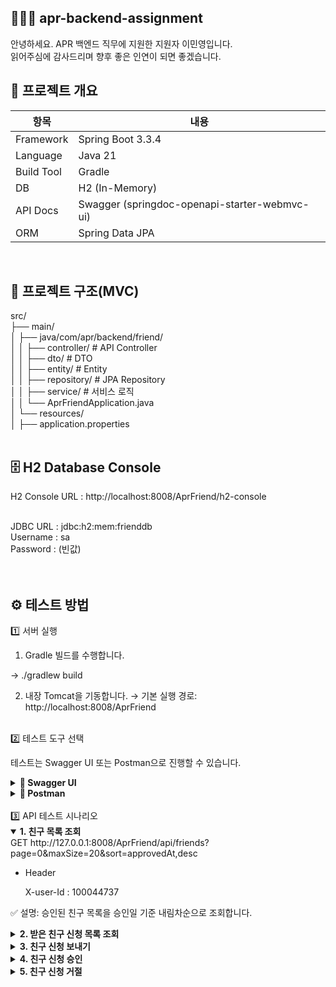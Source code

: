 ## 🧑‍🤝‍🧑 apr-backend-assignment
안녕하세요. APR 백엔드 직무에 지원한 지원자 이민영입니다.<br/>
읽어주심에 감사드리며 향후 좋은 인연이 되면 좋겠습니다.
<br/>
## 🚀 프로젝트 개요
| 항목 | 내용 |
|------|------|
| Framework | Spring Boot 3.3.4 |
| Language | Java 21 |
| Build Tool | Gradle |
| DB | H2 (In-Memory) |
| API Docs | Swagger (springdoc-openapi-starter-webmvc-ui) |
| ORM | Spring Data JPA |
<br/>

## 📁 프로젝트 구조(MVC)
src/<br/>
├── main/<br/>
│ ├── java/com/apr/backend/friend/<br/>
│ │ ├── controller/ # API Controller<br/>
│ │ ├── dto/ # DTO<br/>
│ │ ├── entity/ # Entity<br/>
│ │ ├── repository/ # JPA Repository<br/>
│ │ ├── service/ # 서비스 로직<br/>
│ │ └── AprFriendApplication.java<br/>
│ └── resources/<br/>
│   ├── application.properties<br/>
<br/>
## 🗄️ H2 Database Console
H2 Console URL :	http://localhost:8008/AprFriend/h2-console<br/><br/>

JDBC URL : jdbc:h2:mem:frienddb<br/>
Username : sa<br/>
Password : (빈값)<br/>
<br/>
<br/>
## ⚙️ 테스트 방법
1️⃣ 서버 실행

1. Gradle 빌드를 수행합니다.

→ ./gradlew build


2. 내장 Tomcat을 기동합니다.
→ 기본 실행 경로: http://localhost:8008/AprFriend<br/>

<br/>
2️⃣ 테스트 도구 선택

테스트는 Swagger UI 또는 Postman으로 진행할 수 있습니다.

<details> <summary><b>🧭 Swagger UI</b></summary>

URL: http://localhost:8008/AprFriend/swagger-ui/index.html

Swagger에 헤더, 바디 등 필요한 설정이 사전 등록되어 있습니다.
→ 별도의 설정 없이 바로 실행 가능합니다.

</details> <details> <summary><b>📮 Postman</b></summary>
  역할&emsp;&emsp;&emsp;&emsp;&emsp;&emsp;&emsp;&emsp;&emsp;&emsp;user-Id<br/>
  친구 신청을 하는 사용자&emsp;&emsp;20<br/>
  친구 신청을 받는 사용자&emsp;&emsp;100044737<br/><br/>
테스트는 아래 순서대로 진행하세요.<br/>
(모든 요청의 기본 URL은 http://127.0.0.1:8008/AprFriend 입니다.)<br/><br/>

</details><br/>
3️⃣ API 테스트 시나리오
<details open> <summary><b>1. 친구 목록 조회</b></summary>
GET http://127.0.0.1:8008/AprFriend/api/friends?page=0&maxSize=20&sort=approvedAt,desc


- Header

  X-user-Id : 100044737


✅ 설명: 승인된 친구 목록을 승인일 기준 내림차순으로 조회합니다.<br/>

</details>
<details> <summary><b>2. 받은 친구 신청 목록 조회</b></summary>
GET http://127.0.0.1:8008/AprFriend/api/friends/requests?maxSize=20&window=1d&sort=requestedAt,desc


- Header

  X-user-Id : 100044737


✅ 설명: 최근 하루(window=1d) 내 받은 친구 신청 목록을 조회합니다.<br/>

</details>
<details> <summary><b>3. 친구 신청 보내기</b></summary>
POST http://127.0.0.1:8008/AprFriend/api/friends/request


- Header

  X-user-Id : 20


- Body (JSON)

  {
    "toUserId": "100044737"
  }


✅ 설명: userId=20 사용자가 userId=100044737에게 친구 신청을 요청합니다.<br/>

</details>
<details> <summary><b>4. 친구 신청 승인</b></summary>
POST http://127.0.0.1:8008/AprFriend/api/friends/accept/{requestId}


- Header

  X-user-Id: 100044737


- Path Variable

  {requestId} = 2번에서 조회한 requestId 값


✅ 설명: 요청받은 친구 신청을 승인합니다.<br/>

</details>
<details> <summary><b>5. 친구 신청 거절</b></summary>
POST http://127.0.0.1:8008/AprFriend/api/friends/reject/{requestId}


- Header

  X-user-Id: 100044737


- Path Variable

  {requestId} = 2번에서 조회한 requestId 값


✅ 설명: 요청받은 친구 신청을 거절합니다.<br/>

</details>


